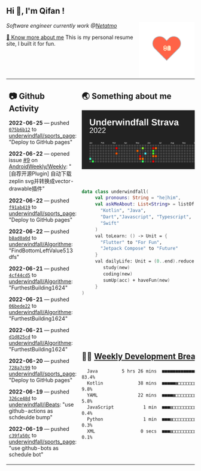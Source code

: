 <h2> Hi 👋, I'm Qifan ! </h2>
<a href="https://github.com/underwindfall/iBeats"><img align="right" width="150px" src="https://raw.githubusercontent.com/underwindfall/iBeats/main/files/heart.svg"/></a>
<p><em>Software engineer currently work @<a href="https://www.netatmo.com">Netatmo</a></em></p>
<p><a href="https://qifanyang.com/resume" target="_blank"> 🔭 Know more about me</a> This is my personal resume site, I built it for fun.</p>
<table><tr><td valign="top" rowspan="2">

 ## 📷 Github Activity
 <!-- githubActivity starts -->
  **2022-06-25** — pushed [`075b6b12`](https://github.com/underwindfall/sports_page/commit/075b6b121be7c6b1e3113884bab8fed953ee7e45) to [underwindfall/sports_page](https://api.github.com/repos/underwindfall/sports_page): "Deploy to GitHub pages"

  **2022-06-22** — opened issue [#9](https://api.github.com/repos/AndroidWeekly/Weekly/issues/9) on [AndroidWeekly/Weekly](https://api.github.com/repos/AndroidWeekly/Weekly): "[自荐开源Plugin] 自动下载zeplin svg并转换成vector-drawable插件"

  **2022-06-22** — pushed [`f91ab419`](https://github.com/underwindfall/sports_page/commit/f91ab419c00224590bc9a57be6f9409c116a76bc) to [underwindfall/sports_page](https://api.github.com/repos/underwindfall/sports_page): "Deploy to GitHub pages"

  **2022-06-22** — pushed [`b8ad0a0d`](https://github.com/underwindfall/Algorithme/commit/b8ad0a0d0a90cc3463e2357327c9eb869762fbe9) to [underwindfall/Algorithme](https://api.github.com/repos/underwindfall/Algorithme): "FindBottomLeftValue513 dfs"

  **2022-06-21** — pushed [`4cf44cd5`](https://github.com/underwindfall/Algorithme/commit/4cf44cd50baf01f625dc1ef311060f25f46b3f4d) to [underwindfall/Algorithme](https://api.github.com/repos/underwindfall/Algorithme): "FurthestBuilding1624"

  **2022-06-21** — pushed [`06bede22`](https://github.com/underwindfall/Algorithme/commit/06bede22761333ce3a627059a343037b7ec37f2f) to [underwindfall/Algorithme](https://api.github.com/repos/underwindfall/Algorithme): "FurthestBuilding1624"

  **2022-06-21** — pushed [`d1d825cd`](https://github.com/underwindfall/Algorithme/commit/d1d825cd16c8a751a8d2d2d2536e81461b959ac4) to [underwindfall/Algorithme](https://api.github.com/repos/underwindfall/Algorithme): "FurthestBuilding1624"

  **2022-06-20** — pushed [`728a7c99`](https://github.com/underwindfall/sports_page/commit/728a7c99c28b4a90fdcf862db4fcdc3d92f623a0) to [underwindfall/sports_page](https://api.github.com/repos/underwindfall/sports_page): "Deploy to GitHub pages"

  **2022-06-19** — pushed [`326ce48d`](https://github.com/underwindfall/iBeats/commit/326ce48d81124c525e09e6e8b7b036b9e1a24970) to [underwindfall/iBeats](https://api.github.com/repos/underwindfall/iBeats): "use github-actions as schdeulde bump"

  **2022-06-19** — pushed [`c39fa50c`](https://github.com/underwindfall/sports_page/commit/c39fa50cafe8dfbc5ceb693835281f0988a211d9) to [underwindfall/sports_page](https://api.github.com/repos/underwindfall/sports_page): "use github-bots as schedule bot"
 <!-- githubActivity ends -->
 </td><td valign="top">

 ## 🌏 Something about me
 <!-- profile starts -->
 <a href="https://github.com/underwindfall" width="100%">
   <img src="https://github.com/underwindfall/GitHubPoster/blob/main/examples/strava.svg"/>
 </a>
 <br/>
 <br/>
 <br/>

 ```kotlin
 data class underwindfall(
      val pronouns: String = "he|him",
      val askMeAbout: List<String> = listOf(
        "Kotlin", "Java",
        "Dart","Javascript", "Typescript",
        "Swift"
      )
      val toLearn: () -> Unit = {
        "Flutter" to "For Fun",
        "Jetpack Compose" to "Future"
      }
      val dailyLife: Unit = (0..end).reduce { acc, new ->
         study(new)
         coding(new)
         sumUp(acc) + haveFun(new)
      }
 )
 ```
 <!-- profile ends -->
 </td></tr><tr><td valign="top">

 ## 🏊‍♂️ <a href="https://gist.github.com/underwindfall/377ee88ba1fabd1e93516e48ca9c61eb" target="_blank">Weekly Development Breakdown</a>
  <!-- codeTime starts -->
  ```text
    Java         5 hrs 26 mins  ■■■■■■■■■■■■■■■■■■■■■■■▥  83.4%
    Kotlin             38 mins  ■■■■■▦□□□□□□□□□□□□□□□□□□   9.8%
    YAML               22 mins  ■■■■▦□□□□□□□□□□□□□□□□□□□   5.8%
    JavaScript           1 min  ■■■▥□□□□□□□□□□□□□□□□□□□□   0.4%
    Python               1 min  ■■■▥□□□□□□□□□□□□□□□□□□□□   0.3%
    XML                 0 secs  ■■■▥□□□□□□□□□□□□□□□□□□□□   0.1%
  ```
  <!-- codeTime starts -->
  </td></tr></table>